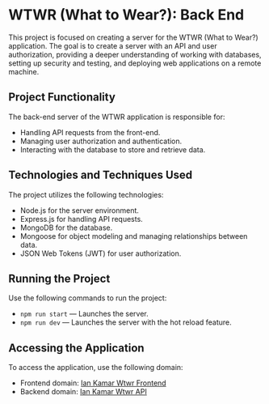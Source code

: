 # WTWR (What to Wear?): Back End

This project is focused on creating a server for the WTWR (What to Wear?) application. The goal is to create a server with an API and user authorization, providing a deeper understanding of working with databases, setting up security and testing, and deploying web applications on a remote machine.

## Project Functionality

The back-end server of the WTWR application is responsible for:

- Handling API requests from the front-end.
- Managing user authorization and authentication.
- Interacting with the database to store and retrieve data.

## Technologies and Techniques Used

The project utilizes the following technologies:

- Node.js for the server environment.
- Express.js for handling API requests.
- MongoDB for the database.
- Mongoose for object modeling and managing relationships between data.
- JSON Web Tokens (JWT) for user authorization.

## Running the Project

Use the following commands to run the project:

- `npm run start` — Launches the server.
- `npm run dev` — Launches the server with the hot reload feature.

## Accessing the Application

To access the application, use the following domain:

- Frontend domain: [Ian Kamar Wtwr Frontend](https://www.iankamar-wtwr.cbu.net)
- Backend domain: [Ian Kamar Wtwr API](https://api.iankamar-wtwr.cbu.net)
